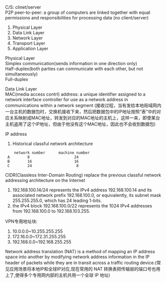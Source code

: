 C/S:  clinet/server </br>
P2P peer-to-peer: a group of computers are linked together with equal permissions and responsibilities for processing data (no client/server)

1. Physical Layer
2. Data Link Layer
3. Network Layer
4. Transport Layer
5. Application Layer

Physical Layer </br>
Simplex communication(sends information in one direction only)</br>
Half-duplex(both parties can communicate with each other, but not simultaneously)</br>
Full-duplex</br>

Data Link Layer</br>
MAC(media access contrl) address: a unique identifier assigned to a network interface controller for use as a network address in communications within a network segment (接收过程，当有发给本地局域网内一台主机的数据包时，交换机接收下来，然后把数据包中的IP地址按照“表”中的对应关系映射成MAC地址，转发到对应的MAC地址的主机上，这样一来，即使某台主机盗用了这个IP地址，但由于他没有这个MAC地址，因此也不会收到数据包)

IP address</br>
1. Historical classful network architecture
```
    network number      machine number      
 A        8                    24               
 B        16                   16
 C        24                    8
```
CIDR(Classless Inter-Domain Routing) replace the previous classful network addressing architecture on the Internet</br>
1. 192.168.100.14/24 represents the IPv4 address 192.168.100.14 and its associated network prefix 192.168.100.0, or equivalently, its subnet mask 255.255.255.0, which has 24 leading 1-bits.
2. the IPv4 block 192.168.100.0/22 represents the 1024 IPv4 addresses from 192.168.100.0 to 192.168.103.255.

VPN专用地址块:
1. 10.0.0.0~10.255.255.255
2. 172.16.0.0~172.31.255.255
3. 192.168.0.0~192.168.255.255

Network address translation (NAT) is a method of mapping an IP address space into another by modifying network address information in the IP header of packets while they are in transit across a traffic routing device.(常见应用场景将本地IP和全球IP对应,现在常用的 NAT 转换表把传输层的端口号也用上了,使得多个专用网内部的主机共用一个全球 IP 地址)